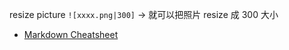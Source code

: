resize picture
`![xxxx.png|300]` → 就可以把照片 resize 成 300 大小

- [Markdown Cheatsheet](https://github.com/adam-p/markdown-here/wiki/Markdown-Cheatsheet)

